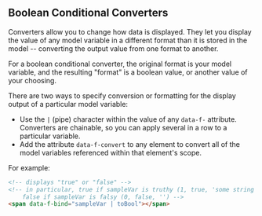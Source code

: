 ## Boolean Conditional Converters

Converters allow you to change how data is displayed. They let you display the value of any model variable in a different format than it is stored in the model -- converting the output value from one format to another.

For a boolean conditional converter, the original format is your model variable, and the resulting "format" is a boolean value, or another value of your choosing.

There are two ways to specify conversion or formatting for the display output of a particular model variable:

* Use the `|` (pipe) character within the value of any `data-f-` attribute. Converters are chainable, so you can apply several in a row to a particular variable.
* Add the attribute `data-f-convert` to any element to convert all of the model variables referenced within that element's scope.

For example:
```html
<!-- displays "true" or "false" -->
<!-- in particular, true if sampleVar is truthy (1, true, 'some string', [] etc.), 
    false if sampleVar is falsy (0, false, '') -->
<span data-f-bind="sampleVar | toBool"></span>
```